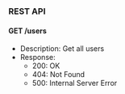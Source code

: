 ### REST API 

#### GET /users
- Description: Get all users
- Response: 
    - 200: OK
    - 404: Not Found
    - 500: Internal Server Error
